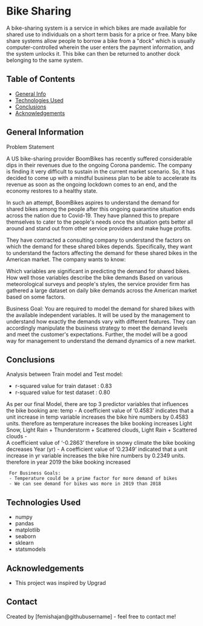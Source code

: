 # Bike Sharing
A bike-sharing system is a service in which bikes are made available for shared use to individuals on a short term basis for a price or free. Many bike share systems allow people to borrow a bike from a "dock" which is usually computer-controlled wherein the user enters the payment information, and the system unlocks it. This bike can then be returned to another dock belonging to the same system.

## Table of Contents
* [General Info](#general-information)
* [Technologies Used](#technologies-used)
* [Conclusions](#conclusions)
* [Acknowledgements](#acknowledgements)

<!-- You can include any other section that is pertinent to your problem -->

## General Information
Problem Statement

A US bike-sharing provider BoomBikes has recently suffered considerable dips in their revenues due to the ongoing Corona pandemic. The company is finding it very difficult to sustain in the current market scenario. So, it has decided to come up with a mindful business plan to be able to accelerate its revenue as soon as the ongoing lockdown comes to an end, and the economy restores to a healthy state.

In such an attempt, BoomBikes aspires to understand the demand for shared bikes among the people after this ongoing quarantine situation ends across the nation due to Covid-19. They have planned this to prepare themselves to cater to the people's needs once the situation gets better all around and stand out from other service providers and make huge profits.


They have contracted a consulting company to understand the factors on which the demand for these shared bikes depends. Specifically, they want to understand the factors affecting the demand for these shared bikes in the American market. The company wants to know:

Which variables are significant in predicting the demand for shared bikes.
How well those variables describe the bike demands
Based on various meteorological surveys and people's styles, the service provider firm has gathered a large dataset on daily bike demands across the American market based on some factors. 


Business Goal:
You are required to model the demand for shared bikes with the available independent variables. It will be used by the management to understand how exactly the demands vary with different features. They can accordingly manipulate the business strategy to meet the demand levels and meet the customer's expectations. Further, the model will be a good way for management to understand the demand dynamics of a new market. 



## Conclusions

Analysis between Train model and Test model:
 - r-squared value for train dataset : 0.83
 - r-squared value for test dataset : 0.80

As per our final Model, there are top 3 predictor variables that influences the bike booking are:
    temp - 
            A coefficient value of ‘0.4583’ 
            indicates that a unit increase in temp variable increases the bike hire numbers by 0.4583 units.
            therefore as temperature increases the bike booking increases
     Light Snow, Light Rain + Thunderstorm + Scattered clouds, Light Rain + Scattered clouds -  
             A coefficient value of ‘-0.2863’
             therefore in snowy climate the bike booking decreases
     Year (yr) - 
             A coefficient value of ‘0.2349’ indicated that a unit increase in yr variable increases
             the bike hire numbers by 0.2349   units. 
             therefore in year 2019 the bike booking increased
    
     For Business Goals:
     - Temperature could be a prime factor for more demand of bikes
     - We can see demand for bikes was more in 2019 than 2018
    


## Technologies Used
- numpy
- pandas
- matplotlib
- seaborn
- sklearn
- statsmodels


## Acknowledgements
- This project was inspired by Upgrad


## Contact
Created by [femishajan@githubusername] - feel free to contact me!

